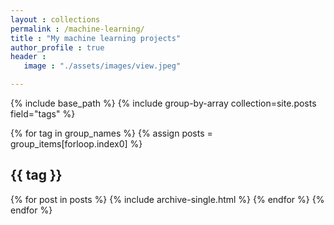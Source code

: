 ```yaml
---
layout : collections
permalink : /machine-learning/
title : "My machine learning projects"
author_profile : true
header :
   image : "./assets/images/view.jpeg"

---
```

<!-- start index.html body -->


{% include base_path %}
{% include group-by-array collection=site.posts field="tags" %}

{% for tag in group_names %}
  {% assign posts = group_items[forloop.index0] %}
  <h2 id="{{ tag | slugify }}" class="archive__subtitle">{{ tag }}</h2>
  {% for post in posts %}
    {% include archive-single.html %}
  {% endfor %}
{% endfor %}
